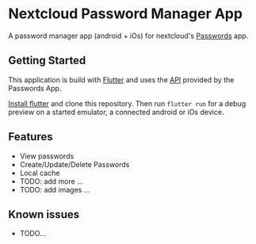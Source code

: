 # Nextcloud Password Manager App
A password manager app (android + iOs) for nextcloud's [Passwords](https://apps.nextcloud.com/apps/passwords) app.

## Getting Started

This application is build with [Flutter](https://flutter.dev/) and uses the [API](https://git.mdns.eu/nextcloud/passwords/wikis/developers/index) provided by the Passwords App.

[Install flutter](https://flutter.dev/docs/get-started/install) and clone this repository. Then run
```flutter run```
for a debug preview on a started emulator, a connected android or iOs device.

## Features
- View passwords
- Create/Update/Delete Passwords
- Local cache
- TODO: add more ...
- TODO: add images ...

## Known issues
- TODO...
